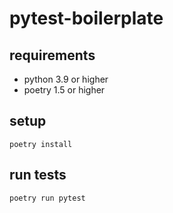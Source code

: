 # pytest-boilerplate

## requirements
- python 3.9 or higher
- poetry 1.5 or higher

## setup
```shell
poetry install
```

## run tests
```shell
poetry run pytest
```
